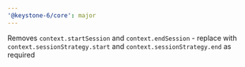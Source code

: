 ```yaml
---
'@keystone-6/core': major
---
```


Removes `context.startSession` and `context.endSession` - replace with `context.sessionStrategy.start` and `context.sessionStrategy.end` as required

